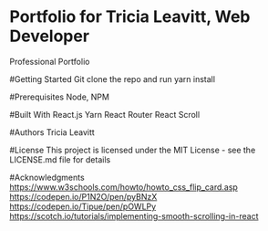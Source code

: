 # Portfolio for Tricia Leavitt, Web Developer
Professional Portfolio

#Getting Started
Git clone the repo and run yarn install

#Prerequisites
Node, NPM

#Built With
React.js
Yarn
React Router
React Scroll

#Authors
Tricia Leavitt

#License
This project is licensed under the MIT License - see the LICENSE.md file for details

#Acknowledgments
https://www.w3schools.com/howto/howto_css_flip_card.asp
https://codepen.io/P1N2O/pen/pyBNzX
https://codepen.io/Tipue/pen/pOWLPy
https://scotch.io/tutorials/implementing-smooth-scrolling-in-react